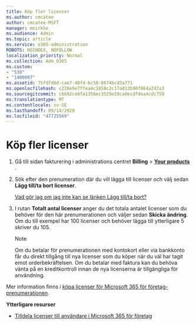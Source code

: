 ```yaml
---
title: Köp fler licenser
ms.author: cmcatee
author: cmcatee-MSFT
manager: mnirkhe
ms.audience: Admin
ms.topic: article
ms.service: o365-administration
ROBOTS: NOINDEX, NOFOLLOW
localization_priority: Normal
ms.collection: Adm_O365
ms.custom:
- "530"
- "1400007"
ms.assetid: 75fdfd6d-cae7-40fd-bc50-8674bcd3a771
ms.openlocfilehash: c228e9e7ffea4c1858c2c17a813b90f064a242a3
ms.sourcegitcommit: c6692ce0fa1358ec3529e59ca0ecdfdea4cdc759
ms.translationtype: MT
ms.contentlocale: sv-SE
ms.lasthandoff: 09/14/2020
ms.locfileid: "47725569"
---
```

# <a name="buy-additional-licenses"></a>Köp fler licenser

1. Gå till sidan fakturering i administrations centret **Billing** \> **[Your products](https://go.microsoft.com/fwlink/p/?linkid=842054)** .

2. Sök efter den prenumeration där du vill lägga till licenser och välj sedan **Lägg till/ta bort licenser**.

    [Vad gör jag om jag inte kan se länken Lägg till/ta bort?](https://docs.microsoft.com/microsoft-365/commerce/licenses/buy-licenses)

3. I rutan **Totalt antal licenser** anger du det totala antalet licenser som du behöver för den här prenumerationen och väljer sedan **Skicka ändring**. Om du till exempel har 100 licenser och behöver lägga till ytterligare 5 skriver du 105.

    > [!NOTE]
    > Om du betalar för prenumerationen med kontokort eller via bankkonto får du direkt tillgång till nya licenser som du köper när du väl har tagit emot orderbekräftelsen. Om du betalar med faktura kan du behöva vänta på en kreditkontroll innan de nya licenserna är tillgängliga för användning.

Mer information finns i [köpa licenser för Microsoft 365 för företag-prenumerationen](https://docs.microsoft.com/microsoft-365/commerce/licenses/buy-licenses).  

**Ytterligare resurser**

- [Tilldela licenser till användare i Microsoft 365 för företag](https://docs.microsoft.com/microsoft-365/admin/add-users/add-users)